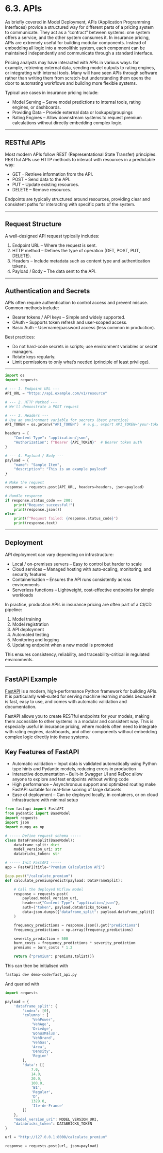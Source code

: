 # 6.3. APIs 

As briefly covered in Model Deployment, APIs (Application Programming Interfaces) provide a structured way for different parts of a pricing system to communicate. They act as a “contract” between systems: one system offers a service, and the other system consumes it. In insurance pricing, APIs are extremely useful for building modular components. Instead of embedding all logic into a monolithic system, each component can be maintained independently and communicate through a standard interface.  

Pricing analysts may have interacted with APIs in various ways: for example, retrieving external data, sending model outputs to rating engines, or integrating with internal tools. Many will have seen APIs through software rather than writing them from scratch-but understanding them opens the door to automating workflows and building more flexible systems.  

Typical use cases in insurance pricing include:  

- Model Serving – Serve model predictions to internal tools, rating engines, or dashboards.  
- Providing Data – Provide external data or lookups/groupings
- Rating Engines – Allow downstream systems to request premium calculations without directly embedding complex logic.  

---

## RESTful APIs 

Most modern APIs follow REST (Representational State Transfer) principles. RESTful APIs use HTTP methods to interact with resources in a predictable way:  

- GET – Retrieve information from the API.  
- POST – Send data to the API.  
- PUT – Update existing resources.  
- DELETE – Remove resources.  

Endpoints are typically structured around resources, providing clear and consistent paths for interacting with specific parts of the system.  

---

## Request Structure 

A well-designed API request typically includes:  

1. Endpoint URL – Where the request is sent.  
2. HTTP method – Defines the type of operation (GET, POST, PUT, DELETE).  
3. Headers – Include metadata such as content type and authentication tokens.  
4. Payload / Body – The data sent to the API.  

---

## Authentication and Secrets 

APIs often require authentication to control access and prevent misuse. Common methods include:  

- Bearer tokens / API keys – Simple and widely supported.  
- OAuth – Supports token refresh and user-scoped access.  
- Basic Auth – Username/password access (less common in production).  

Best practices:  

- Do not hard-code secrets in scripts; use environment variables or secret managers.  
- Rotate keys regularly.  
- Limit permissions to only what’s needed (principle of least privilege).  

---

```python
import os
import requests

# --- 1. Endpoint URL ---
API_URL = "https://api.example.com/v1/resource"

# --- 2. HTTP Method ---
# We'll demonstrate a POST request

# --- 3. Headers ---
# Use an environment variable for secrets (best practice)
API_TOKEN = os.getenv("API_TOKEN")  # e.g., export API_TOKEN="your-token" in shell

headers = {
    "Content-Type": "application/json",
    "Authorization": f"Bearer {API_TOKEN}"  # Bearer token auth
}

# --- 4. Payload / Body ---
payload = {
    "name": "Sample Item",
    "description": "This is an example payload"
}

# Make the request
response = requests.post(API_URL, headers=headers, json=payload)

# Handle response
if response.status_code == 200:
    print("Request successful!")
    print(response.json())
else:
    print(f"Request failed: {response.status_code}")
    print(response.text)
```

---

## Deployment 

API deployment can vary depending on infrastructure:  

- Local / on-premises servers – Easy to control but harder to scale
- Cloud services – Managed hosting with auto-scaling, monitoring, and security features  
- Containerisation – Ensures the API runs consistently across environments
- Serverless functions – Lightweight, cost-effective endpoints for simple workloads 

In practice, production APIs in insurance pricing are often part of a CI/CD pipeline:  

1. Model training  
2. Model registration  
3. API deployment  
4. Automated testing  
5. Monitoring and logging  
6. Updating endpoint when a new model is promoted  

This ensures consistency, reliability, and traceability-critical in regulated environments.  

---

## FastAPI Example


[FastAPI](https://fastapi.tiangolo.com/) is a modern, high-performance Python framework for building APIs. It is particularly well-suited for serving machine learning models because it is fast, easy to use, and comes with automatic validation and documentation.  

FastAPI allows you to create RESTful endpoints for your models, making them accessible to other systems in a modular and consistent way. This is especially useful in insurance pricing, where models often need to integrate with rating engines, dashboards, and other components without embedding complex logic directly into those systems.

## Key Features of FastAPI

- Automatic validation – Input data is validated automatically using Python type hints and Pydantic models, reducing errors in production
- Interactive documentation – Built-in Swagger UI and ReDoc allow anyone to explore and test endpoints without writing code
- High performance – Asynchronous support and optimized routing make FastAPI suitable for real-time scoring of large datasets 
- Ease of deployment – Can be deployed locally, in containers, or on cloud infrastructure with minimal setup

```python
from fastapi import FastAPI
from pydantic import BaseModel
import requests
import json
import numpy as np

# ----- Define request schema -----
class DataFrameSplit(BaseModel):
    dataframe_split: dict
    model_version_uri: str
    databricks_token: str

# ----- Init FastAPI -----
app = FastAPI(title="Premium Calculation API")

@app.post("/calculate_premium")
def calculate_premiumpredict(payload: DataFrameSplit):

    # Call the deployed MLflow model
    response = requests.post(
        payload.model_version_uri,
        headers={"Content-Type": "application/json"},
        auth=("token", payload.databricks_token),
        data=json.dumps({"dataframe_split": payload.dataframe_split})
    )

    frequency_predictions = response.json().get("predictions")
    frequency_predictions = np.array(frequency_predictions)

    severity_prediction = 500
    burn_costs = frequency_predictions * severity_prediction
    premiums = burn_costs * 1.2

    return {"premium": premiums.tolist()}
```

This can then be initialised with

```bash
fastapi dev demo-code/fast_api.py
```

And queried with 

```python
import requests

payload = {
    'dataframe_split': {
        'index': [0],
        'columns': [
            'VehPower',
            'VehAge',
            'DrivAge',
            'BonusMalus',
            'VehBrand',
            'VehGas',
            'Area',
            'Density',
            'Region'
        ],
        'data': [[
            7.0,
            14.0,
            20.0,
            100.0,
            'B1',
            'Regular',
            'D',
            1329.0,
            'Ile-de-France'
        ]]
    },
    "model_version_uri": MODEL_VERSION_URI,
    "databricks_token": DATABRICKS_TOKEN
}

url = "http://127.0.0.1:8000/calculate_premium"

response = requests.post(url, json=payload)
```